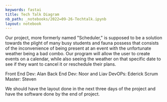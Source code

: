 ```yaml
---
keywords: fastai
title: Tech Talk Diagram
nb_path: _notebooks/2022=09-26-Techtalk.ipynb
layout: notebook
---
```


<!--
#################################################
### THIS FILE WAS AUTOGENERATED! DO NOT EDIT! ###
#################################################
# file to edit: _notebooks/2022=09-26-Techtalk.ipynb
-->

<div class="container" id="notebook-container">
        
<div class="cell border-box-sizing text_cell rendered"><div class="inner_cell">
<div class="text_cell_render border-box-sizing rendered_html">
<p>Our project, more formerly named "Scheduler," is supposed to be a solution towards the plight of many busy students and fauna possess that consists of the inconvenience of being present at an event with the unfortunate weather being a bad combo. Our program will allow the user to create events on a calendar, while also seeing the weather on that specific date to see if they want to cancel it or reschedule their plans.</p>
<p>Front End Dev: Alan
Back End Dev: Noor and Liav
DevOPs: Ederick
Scrum Master: Steven</p>
<p>We should have the layout done in the next three days of the project and have the software done by the end of project.</p>

</div>
</div>
</div>
</div>
 

